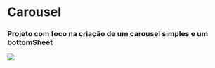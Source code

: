 # Carousel

### Projeto com foco na criação de um carousel simples e um bottomSheet

![](./carousel.gif)